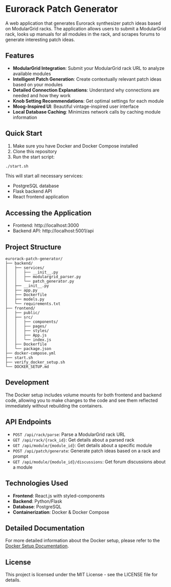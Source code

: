 # Eurorack Patch Generator

A web application that generates Eurorack synthesizer patch ideas based on ModularGrid racks. The application allows users to submit a ModularGrid rack, looks up manuals for all modules in the rack, and scrapes forums to generate interesting patch ideas.

## Features

- **ModularGrid Integration**: Submit your ModularGrid rack URL to analyze available modules
- **Intelligent Patch Generation**: Create contextually relevant patch ideas based on your modules
- **Detailed Connection Explanations**: Understand why connections are needed and how they work
- **Knob Setting Recommendations**: Get optimal settings for each module
- **Moog-Inspired UI**: Beautiful vintage-inspired user interface
- **Local Database Caching**: Minimizes network calls by caching module information

## Quick Start

1. Make sure you have Docker and Docker Compose installed
2. Clone this repository
3. Run the start script:

```bash
./start.sh
```

This will start all necessary services:
- PostgreSQL database
- Flask backend API
- React frontend application

## Accessing the Application

- Frontend: http://localhost:3000
- Backend API: http://localhost:5001/api

## Project Structure

```
eurorack-patch-generator/
├── backend/
│   ├── services/
│   │   ├── __init__.py
│   │   ├── modulargrid_parser.py
│   │   └── patch_generator.py
│   ├── __init__.py
│   ├── app.py
│   ├── Dockerfile
│   ├── models.py
│   └── requirements.txt
├── frontend/
│   ├── public/
│   ├── src/
│   │   ├── components/
│   │   ├── pages/
│   │   ├── styles/
│   │   ├── App.js
│   │   └── index.js
│   ├── Dockerfile
│   └── package.json
├── docker-compose.yml
├── start.sh
├── verify_docker_setup.sh
└── DOCKER_SETUP.md
```

## Development

The Docker setup includes volume mounts for both frontend and backend code, allowing you to make changes to the code and see them reflected immediately without rebuilding the containers.

## API Endpoints

- `POST /api/rack/parse`: Parse a ModularGrid rack URL
- `GET /api/rack/{rack_id}`: Get details about a parsed rack
- `GET /api/module/{module_id}`: Get details about a specific module
- `POST /api/patch/generate`: Generate patch ideas based on a rack and prompt
- `GET /api/module/{module_id}/discussions`: Get forum discussions about a module

## Technologies Used

- **Frontend**: React.js with styled-components
- **Backend**: Python/Flask
- **Database**: PostgreSQL
- **Containerization**: Docker & Docker Compose

## Detailed Documentation

For more detailed information about the Docker setup, please refer to the [Docker Setup Documentation](DOCKER_SETUP.md).

## License

This project is licensed under the MIT License - see the LICENSE file for details.
